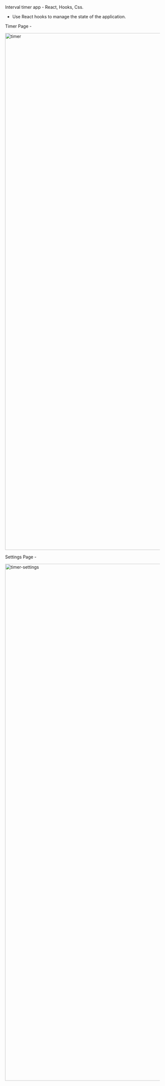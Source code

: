 Interval timer app - React, Hooks, Css.

- Use React hooks to manage the state of the application.

Timer Page - 

<img width="1680" alt="timer" src="https://user-images.githubusercontent.com/76824469/181033306-ca1efe3a-6210-4230-9e5c-b878f8f5c978.png">

Settings Page - 

<img width="1680" alt="timer-settings" src="https://user-images.githubusercontent.com/76824469/181033516-8cf4dfef-c006-49c9-9ce0-e3ed733b9b2b.png">

